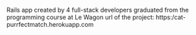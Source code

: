 Rails app created by 4 full-stack developers graduated from the programming course at Le Wagon
url of the project: https:/cat-purrfectmatch.herokuapp.com
